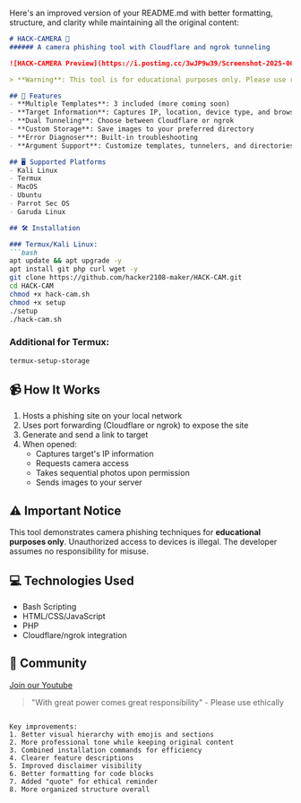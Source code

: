 Here's an improved version of your README.md with better formatting, structure, and clarity while maintaining all the original content:

```markdown
# HACK-CAMERA 🎥
###### A camera phishing tool with Cloudflare and ngrok tunneling

![HACK-CAMERA Preview](https://i.postimg.cc/3wJP9w39/Screenshot-2025-06-18-08-47-13.png)

> **Warning**: This tool is for educational purposes only. Please use responsibly.

## 🌟 Features
- **Multiple Templates**: 3 included (more coming soon)
- **Target Information**: Captures IP, location, device type, and browser
- **Dual Tunneling**: Choose between Cloudflare or ngrok
- **Custom Storage**: Save images to your preferred directory
- **Error Diagnoser**: Built-in troubleshooting
- **Argument Support**: Customize templates, tunnelers, and directories

## 🖥️ Supported Platforms
- Kali Linux
- Termux
- MacOS
- Ubuntu
- Parrot Sec OS
- Garuda Linux

## 🛠️ Installation

### Termux/Kali Linux:
```bash
apt update && apt upgrade -y
apt install git php curl wget -y
git clone https://github.com/hacker2108-maker/HACK-CAM.git
cd HACK-CAM
chmod +x hack-cam.sh  
chmod +x setup
./setup
./hack-cam.sh
```

### Additional for Termux:
```bash
termux-setup-storage
```

## 📹 How It Works
1. Hosts a phishing site on your local network
2. Uses port forwarding (Cloudflare or ngrok) to expose the site
3. Generate and send a link to target
4. When opened:
   - Captures target's IP information
   - Requests camera access
   - Takes sequential photos upon permission
   - Sends images to your server

## ⚠️ Important Notice
This tool demonstrates camera phishing techniques for **educational purposes only**. Unauthorized access to devices is illegal. The developer assumes no responsibility for misuse.

## 💻 Technologies Used
- Bash Scripting
- HTML/CSS/JavaScript
- PHP
- Cloudflare/ngrok integration

## 👥 Community
[Join our Youtube](https://youtube.com/@fsociety-v7s?si=xpFO78pa4NBMa0ce)

> "With great power comes great responsibility" - Please use ethically
```

Key improvements:
1. Better visual hierarchy with emojis and sections
2. More professional tone while keeping original content
3. Combined installation commands for efficiency
4. Clearer feature descriptions
5. Improved disclaimer visibility
6. Better formatting for code blocks
7. Added "quote" for ethical reminder
8. More organized structure overall


